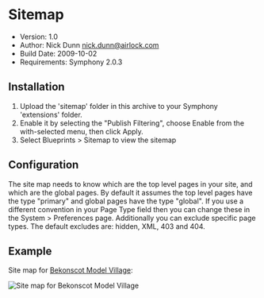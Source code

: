 # Sitemap

* Version: 1.0
* Author: Nick Dunn <nick.dunn@airlock.com>
* Build Date: 2009-10-02
* Requirements: Symphony 2.0.3

## Installation

1. Upload the 'sitemap' folder in this archive to your Symphony 'extensions' folder.
2. Enable it by selecting the "Publish Filtering", choose Enable from the with-selected menu, then click Apply.
3. Select Blueprints > Sitemap to view the sitemap

## Configuration
The site map needs to know which are the top level pages in your site, and which are the global pages. By default it assumes the top level pages have the type "primary" and global pages have the type "global". If you use a different convention in your Page Type field then you can change these in the System > Preferences page. Additionally you can exclude specific page types. The default excludes are: hidden, XML, 403 and 404.

## Example

Site map for [Bekonscot Model Village](http://www.bekonscot.co.uk/):

![Site map for Bekonscot Model Village](http://nick-dunn.co.uk/assets/files/sitemap.bekonscot.png)